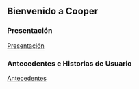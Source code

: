 ## Bienvenido a Cooper


### Presentación
[Presentación](https://docs.google.com/presentation/d/1Uw8wtkhlr_9qDNxjV2kkLvRDK5duHun0EowoSNVWaWM/edit)

### Antecedentes e Historias de Usuario

[Antecedentes](https://docs.google.com/spreadsheets/d/16KerG6vRInKVzRJr2Fz8EUHCHCSO_nisxJej8mNDghU/edit#gid=0)

